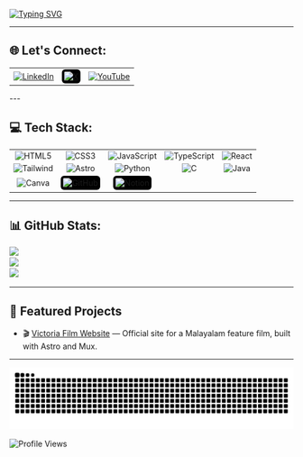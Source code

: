 [![Typing SVG](https://readme-typing-svg.herokuapp.com?font=Josefin+Sans&weight=500&size=30&pause=1000&color=5EE3F7&width=435&lines=Hey+there%2C+I'm+Dhananjay+%F0%9F%91%8B)](https://git.io/typing-svg)

---

## 🌐 Let's Connect:

<table>
  <tr align="center" valign="middle">
    <td>
      <a href="https://www.linkedin.com/in/dhananjayr/" target="_blank">
        <img src="https://img.icons8.com/color/48/linkedin.png" alt="LinkedIn" width="36"/>
      </a>
    </td>
    <td>
      <a href="https://x.com/dhananjayr_" target="_blank">
        <img src="https://img.icons8.com/ios-filled/50/ffffff/twitterx--v1.png" alt="X" width="36" style="background-color:black; border-radius:6px; padding:4px;"/>
      </a>
    </td>
    <td>
      <a href="https://youtube.com/@letthedevscook?si=nxdvyEfkoiX4Ya1P" target="_blank">
        <img src="https://img.icons8.com/color/48/youtube-play.png" alt="YouTube" width="36"/>
      </a>
    </td>
  </tr>
</table>
---

## 💻 Tech Stack:

<table>
  <tr align="center" valign="middle">
    <td><img src="https://img.icons8.com/color/48/html-5--v1.png" alt="HTML5" width="36"/></td>
    <td><img src="https://img.icons8.com/color/48/css3.png" alt="CSS3" width="36"/></td>
    <td><img src="https://img.icons8.com/color/48/javascript--v1.png" alt="JavaScript" width="36"/></td>
    <td><img src="https://img.icons8.com/color/48/typescript.png" alt="TypeScript" width="36"/></td>
    <td><img src="https://img.icons8.com/color/48/react-native.png" alt="React" width="36"/></td>
  </tr>
  <tr align="center" valign="middle">
    <td><img src="https://img.icons8.com/fluency/48/tailwind_css.png" alt="Tailwind" width="36"/></td>
    <td><img src="https://img.icons8.com/?size=100&id=lckHFUP7nJhG&format=png&color=000000" alt="Astro" width="36"/></td>
    <td><img src="https://img.icons8.com/color/48/python--v1.png" alt="Python" width="36"/></td>
    <td><img src="https://img.icons8.com/color/48/c-programming.png" alt="C" width="36"/></td>
    <td><img src="https://img.icons8.com/color/48/java-coffee-cup-logo--v1.png" alt="Java" width="36"/></td>
  </tr>
  <tr align="center" valign="middle">
    <td><img src="https://img.icons8.com/color/48/canva.png" alt="Canva" width="36"/></td>
    <td><img src="https://img.icons8.com/ios-glyphs/48/ffffff/github.png" alt="GitHub" width="36" style="background-color:#000; border-radius:6px; padding:4px;"/></td>
    <td><img src="https://img.icons8.com/ios-filled/50/ffffff/notion.png" alt="Notion" width="36" style="background-color:#000; border-radius:6px; padding:4px;"/></td>
    <td></td>
    <td></td>
  </tr>
</table>


---

## 📊 GitHub Stats:

![](https://github-readme-stats.vercel.app/api?username=dhjr&theme=radical&hide_border=false&include_all_commits=true&count_private=true)<br/>
![](https://github-readme-streak-stats.herokuapp.com/?user=dhjr&theme=radical&hide_border=false)<br/>
![](https://github-readme-stats.vercel.app/api/top-langs/?username=dhjr&theme=radical&hide_border=false&layout=compact)

---

## 🚀 Featured Projects

- 🎬 [Victoria Film Website](https://www.victoriafilm.in) — Official site for a Malayalam feature film, built with Astro and Mux.

---

![snake gif](https://github.com/dhjr/dhjr/blob/output/github-contribution-grid-snake-dark.svg)

![Profile Views](https://komarev.com/ghpvc/?username=dhananjayrjs1605&color=blue)
